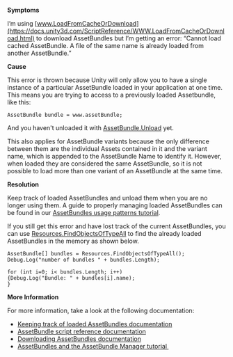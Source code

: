 

**Symptoms**



I’m using [www.LoadFromCacheOrDownload](https://docs.unity3d.com/ScriptReference/WWW.LoadFromCacheOrDownload.html) to download AssetBundles but I’m getting an error: “Cannot load cached AssetBundle. A file of the same name is already loaded from another AssetBundle.”



**Cause**



This error is thrown because Unity will only allow you to have a single instance of a particular AssetBundle loaded in your application at one time. This means you are trying to access to a previously loaded Assetbundle, like this:


```
AssetBundle bundle = www.assetBundle;

```


And you haven't unloaded it with [AssetBundle.Unload](https://docs.unity3d.com/ScriptReference/AssetBundle.Unload.html) yet.



This also applies for AssetBundle variants because the only difference between them are the individual Assets contained in it and the variant name, which is appended to the AssetBundle Name to identify it. However, when loaded they are considered the same AssetBundle, so it is not possible to load more than one variant of an AssetBundle at the same time.
 
**Resolution**



Keep track of loaded AssetBundles and unload them when you are no longer using them. A guide to properly managing loaded AssetBundles can be found in our [AssetBundles usage patterns tutorial](https://unity3d.com/learn/tutorials/topics/best-practices/assetbundle-usage-patterns).



If you still get this error and have lost track of the current AssetBundles, you can use [Resources.FindObjectsOfTypeAll](https://docs.unity3d.com/ScriptReference/Resources.FindObjectsOfTypeAll.html) to find the already loaded AssetBundles in the memory as shown below.


```
AssetBundle[] bundles = Resources.FindObjectsOfTypeAll();
Debug.Log("number of bundles " + bundles.Length);

for (int i=0; i< bundles.Length; i++)
{Debug.Log("Bundle: " + bundles[i].name);
}

```


**More Information**



For more information, take a look at the following documentation:


- [Keeping track of loaded AssetBundles documentation](https://docs.unity3d.com/Manual/keepingtrackofloadedassetbundles.html)
- [AssetBundle script reference documentation](https://docs.unity3d.com/ScriptReference/AssetBundle.html)
- [Downloading AssetBundles documentation](https://docs.unity3d.com/Manual/DownloadingAssetBundles.html)
- [AssetBundles and the AssetBundle Manager tutorial ](https://unity3d.com/es/learn/tutorials/topics/scripting/assetbundles-and-assetbundle-manager)

